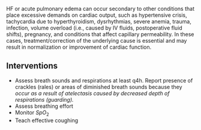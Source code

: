 HF or acute pulmonary edema can occur secondary to other conditions that place excessive demands on cardiac output, such as hypertensive crisis, tachycardia due to hyperthyroidism, dysrhythmias, severe anemia, trauma, infection, volume overload (i.e., caused by IV fluids, postoperative fluid shifts), pregnancy, and conditions that affect capillary permeability. In these cases, treatment/correction of the underlying cause is essential and may result in normalization or improvement of cardiac function.
## Interventions
- Assess breath sounds and respirations at least q4h. Report presence of crackles (rales) or areas of diminished breath sounds because they _occur as a result of atelectasis caused by decreased depth of respirations (guarding)._
- Assess breathing effort
- Monitor $SpO_{2}$
- Teach effective coughing  